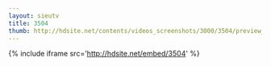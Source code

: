```yaml
---
layout: sieutv
title: 3504
thumb: http://hdsite.net/contents/videos_screenshots/3000/3504/preview_360p.mp4.jpg
---
```

{% include iframe src='http://hdsite.net/embed/3504' %}
 
